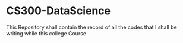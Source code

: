 # CS300-DataScience
This Repository shall contain the record of all the codes that I shall be writing while this college Course
